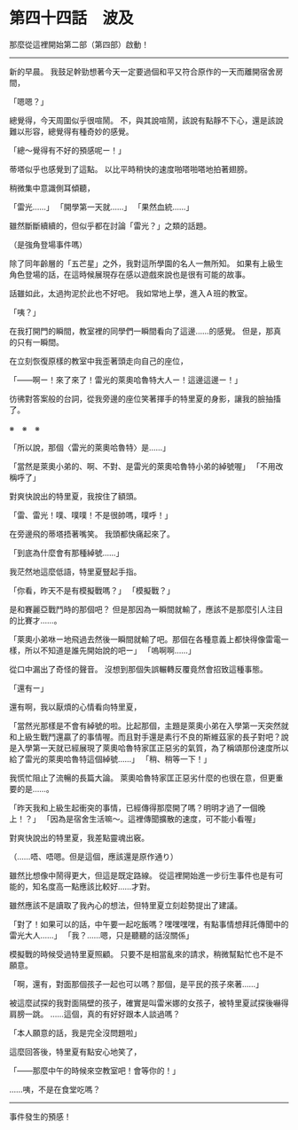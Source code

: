 # 第四十四話　波及

那麼從這裡開始第二部（第四部）啟動！

---

新的早晨。
我鼓足幹勁想著今天一定要過個和平又符合原作的一天而離開宿舍房間，

「嗯嗯？」

總覺得，今天周圍似乎很喧鬧。
不，與其說喧鬧，該說有點靜不下心，還是該說難以形容，總覺得有種奇妙的感覺。

「總～覺得有不好的預感呢ー！」

蒂塔似乎也感覺到了這點。
以比平時稍快的速度啪嗒啪嗒地拍著翅膀。

稍微集中意識側耳傾聽，

「雷光……」
「開學第一天就……」
「果然血統……」

雖然斷斷續續的，但似乎都在討論「雷光？」之類的話題。

（是強角登場事件嗎）

除了同年齡層的「五芒星」之外，我對這所學園的名人一無所知。
如果有上級生角色登場的話，在這時候展現存在感以遊戲來說也是很有可能的故事。

話雖如此，太過拘泥於此也不好吧。
我如常地上學，進入Ａ班的教室。

「咦？」

在我打開門的瞬間，教室裡的同學們一瞬間看向了這邊……的感覺。
但是，那真的只有一瞬間。

在立刻恢復原樣的教室中我歪著頭走向自己的座位，

「――啊ー！來了來了！雷光的萊奧哈魯特大人ー！這邊這邊ー！」

彷彿對答案般的台詞，從我旁邊的座位笑著揮手的特里夏的身影，讓我的臉抽搐了。

※　※　※

「所以說，那個〈雷光的萊奧哈魯特〉是……」

「當然是萊奧小弟的、啊、不對、是雷光的萊奧哈魯特小弟的綽號喔」
「不用改稱呼了」

對爽快說出的特里夏，我按住了額頭。

「雷、雷光！噗、噗噗！不是很帥嗎，噗呼！」

在旁邊飛的蒂塔捂著嘴笑。
我頭都快痛起來了。

「到底為什麼會有那種綽號……」

我茫然地這麼低語，特里夏豎起手指。

「你看，昨天不是有模擬戰嗎？」
「模擬戰？」

是和賽麗亞戰鬥時的那個吧？
但是那因為一瞬間就輸了，應該不是那麼引人注目的比賽才……。

「萊奧小弟咻ー地飛過去然後一瞬間就輸了吧。那個在各種意義上都快得像雷電一樣，所以不知道是誰先開始說的吧ー」
「嗚啊啊……」

從口中漏出了奇怪的聲音。
沒想到那個失誤輾轉反覆竟然會招致這種事態。

「還有ー」

還有啊，我以厭煩的心情看向特里夏，

「當然光那樣是不會有綽號的啦。比起那個，主題是萊奧小弟在入學第一天突然就和上級生戰鬥還贏了的事情喔。而且對手還是素行不良的斯維茲家的長子對吧？說是入學第一天就已經展現了萊奧哈魯特家匡正惡劣的氣質，為了稱頌那份速度所以給了雷光的萊奧哈魯特這個綽號……」
「稍、稍等一下！」

我慌忙阻止了流暢的長篇大論。
萊奧哈魯特家匡正惡劣什麼的也很在意，但更重要的是……。

「昨天我和上級生起衝突的事情，已經傳得那麼開了嗎？明明才過了一個晚上！？」
「因為是宿舍生活嘛～。這裡傳聞擴散的速度，可不能小看喔」

對爽快說出的特里夏，我差點靈魂出竅。

（……唔、唔嗯。但是這個，應該還是原作通り）

雖然比想像中鬧得更大，但這是既定路線。
從這裡開始進一步衍生事件也是有可能的，知名度高一點應該比較好……才對。

雖然應該不是讀取了我內心的想法，但特里夏立刻趁勢提出了建議。

「對了！如果可以的話，中午要一起吃飯嗎？嘿嘿嘿嘿，有點事情想拜託傳聞中的雷光大人……」
「我？……嗯，只是聽聽的話沒關係」

模擬戰的時候受過特里夏照顧。
只要不是相當亂來的請求，稍微幫點忙也不是不願意。

「啊，還有，對面那個孩子一起也可以嗎？那個，是平民的孩子來著……」

被這麼試探的我對面隔壁的孩子，確實是叫雷米娜的女孩子，被特里夏試探後嚇得肩膀一跳。
……這個，真的有好好跟本人談過嗎？

「本人願意的話，我是完全沒問題啦」

這麼回答後，特里夏有點安心地笑了，

「――那麼中午的時候來空教室吧！會等你的！」

……咦，不是在食堂吃嗎？

---

事件發生的預感！